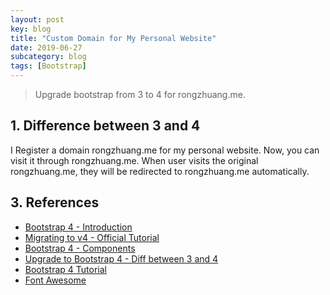 ```yaml
---
layout: post
key: blog
title: "Custom Domain for My Personal Website"
date: 2019-06-27
subcategory: blog
tags: [Bootstrap]
---
```


> Upgrade bootstrap from 3 to 4 for rongzhuang.me.

## 1. Difference between 3 and 4
I Register a domain rongzhuang.me for my personal website. Now, you can visit it through rongzhuang.me. When user visits the original rongzhuang.me, they will be redirected to rongzhuang.me automatically.

## 3. References
* [Bootstrap 4 - Introduction](https://getbootstrap.com/docs/4.0/getting-started/introduction/)
* [Migrating to v4 - Official Tutorial](https://getbootstrap.com/docs/4.0/migration/)
* [Bootstrap 4 - Components](https://getbootstrap.com/docs/4.0/components/badge/)
* [Upgrade to Bootstrap 4 - Diff between 3 and 4](http://upgrade-bootstrap.bootply.com/)
* [Bootstrap 4 Tutorial](https://www.w3schools.com/bootstrap4/default.asp)
* [Font Awesome](https://www.w3schools.com/icons/fontawesome_icons_intro.asp)
